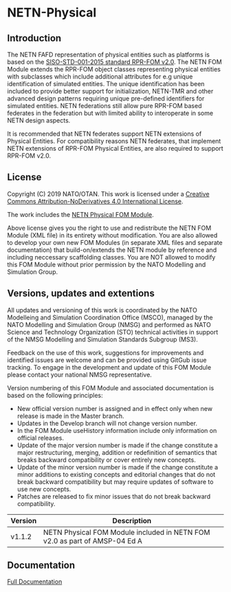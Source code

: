 # NETN-Physical

## Introduction

The NETN FAFD representation of physical entities such as platforms is based on the [SISO-STD-001-2015 standard RPR-FOM v2.0](https://www.sisostds.org/). The NETN FOM Module extends the RPR-FOM object classes representing physical entities with subclasses which include additional attributes for e.g unique identification of simulated entities. The unique identification has been included to provide better support for initialization, NETN-TMR and other advanced design patterns requiring unique pre-defined identifiers for simulated entities. NETN federations still allow pure RPR-FOM based federates in the federation but with limited ability to interoperate in some NETN design aspects. 

It is recommended that NETN federates support NETN extensions of Physical Entities. For compatibility reasons NETN federates, that implement NETN extensions of RPR-FOM Physical Entities, are also required to support RPR-FOM v2.0.

## License

Copyright (C) 2019 NATO/OTAN.
This work is licensed under a [Creative Commons Attribution-NoDerivatives 4.0 International License](LICENCE.md). 

The work includes the [NETN Physical FOM Module](NETN-Physical_v1.1.2.xml).

Above license gives you the right to use and redistribute the NETN FOM Module (XML file) in its entirety without modification. You are also allowed to develop your own new FOM Modules (in separate XML files and separate documentation) that build-on/extends the NETN module by reference and including neccessary scaffolding classes. You are NOT allowed to modify this FOM Module without prior permission by the NATO Modelling and Simulation Group. 

## Versions, updates and extentions

All updates and versioning of this work is coordinated by the NATO Modelleing and Simulation Coordination Office (MSCO), managed by the NATO Modelling and Simulation Group (NMSG) and performed as NATO Science and Technology Organization (STO) technical activities in support of the NMSG Modelling and Simulation Standards Subgroup (MS3).

Feedback on the use of this work, suggestions for improvements and identified issues are welcome and can be provided using GitGub issue tracking. To engage in the development and update of this FOM Module please contact your national NMSG representative.

Version numbering of this FOM Module and associated documentation is based on the following principles:

* New official version number is assigned and in effect only when new release is made in the Master branch.
* Updates in the Develop branch will not change version number.
* In the FOM Module useHistory information include only information on official releases.
* Update of the major version number is made if the change constitute a major restructuring, merging, addition or redefinition of semantics that breaks backward compatibility or cover entirely new concepts.
* Update of the minor version number is made if the change constitute a minor additions to existing concepts and editorial changes that do not break backward compatibility but may require updates of software to use new concepts.
* Patches are released to fix minor issues that do not break backward compatibility.

|Version|Description|
|---|---|
|v1.1.2 | NETN Physical FOM Module included in NETN FOM v2.0 as part of AMSP-04 Ed A|

## Documentation

[Full Documentation](https://nso.nato.int/nso/nsdd/APdetails.html?APNo=2268&LA=EN)
